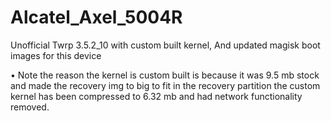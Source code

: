 # Alcatel_Axel_5004R
Unofficial Twrp 3.5.2_10 with custom built kernel, And updated magisk boot images for this device

• Note the reason the kernel is custom built is because it was 9.5 mb stock and made the recovery img to big to fit in the recovery partition the custom kernel has been compressed to 6.32 mb and had network functionality removed.
